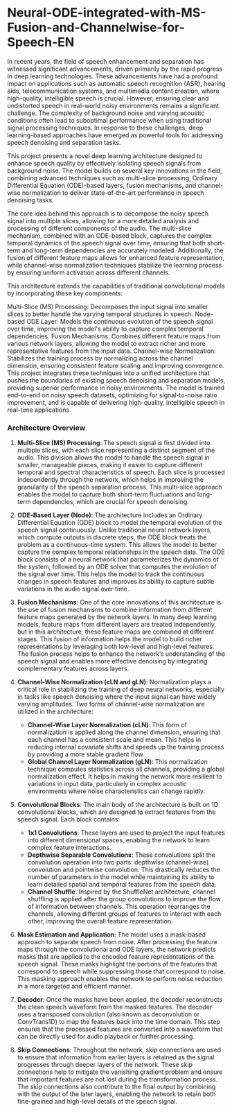# Neural-ODE-integrated-with-MS-Fusion-and-Channelwise-for-Speech-EN


In recent years, the field of speech enhancement and separation has witnessed significant advancements, driven primarily by the rapid progress in deep learning technologies. These advancements have had a profound impact on applications such as automatic speech recognition (ASR), hearing aids, telecommunication systems, and multimedia content creation, where high-quality, intelligible speech is crucial. However, ensuring clear and undistorted speech in real-world noisy environments remains a significant challenge. The complexity of background noise and varying acoustic conditions often lead to suboptimal performance when using traditional signal processing techniques. In response to these challenges, deep learning-based approaches have emerged as powerful tools for addressing speech denoising and separation tasks.

This project presents a novel deep learning architecture designed to enhance speech quality by effectively isolating speech signals from background noise. The model builds on several key innovations in the field, combining advanced techniques such as multi-slice processing, Ordinary Differential Equation (ODE)-based layers, fusion mechanisms, and channel-wise normalization to deliver state-of-the-art performance in speech denoising tasks.

The core idea behind this approach is to decompose the noisy speech signal into multiple slices, allowing for a more detailed analysis and processing of different components of the audio. The multi-slice mechanism, combined with an ODE-based block, captures the complex temporal dynamics of the speech signal over time, ensuring that both short-term and long-term dependencies are accurately modeled. Additionally, the fusion of different feature maps allows for enhanced feature representation, while channel-wise normalization techniques stabilize the learning process by ensuring uniform activation across different channels.

This architecture extends the capabilities of traditional convolutional models by incorporating these key components:

Multi-Slice (MS) Processing: Decomposes the input signal into smaller slices to better handle the varying temporal structures in speech.
Node-based ODE Layer: Models the continuous evolution of the speech signal over time, improving the model's ability to capture complex temporal dependencies.
Fusion Mechanisms: Combines different feature maps from various network layers, allowing the model to extract richer and more representative features from the input data.
Channel-wise Normalization: Stabilizes the training process by normalizing across the channel dimension, ensuring consistent feature scaling and improving convergence.
This project integrates these techniques into a unified architecture that pushes the boundaries of existing speech denoising and separation models, providing superior performance in noisy environments. The model is trained end-to-end on noisy speech datasets, optimizing for signal-to-noise ratio improvement, and is capable of delivering high-quality, intelligible speech in real-time applications.

### Architecture Overview

1. **Multi-Slice (MS) Processing**:
   The speech signal is first divided into multiple slices, with each slice representing a distinct segment of the audio. This division allows the model to handle the speech signal in smaller, manageable pieces, making it easier to capture different temporal and spectral characteristics of speech. Each slice is processed independently through the network, which helps in improving the granularity of the speech separation process. This multi-slice approach enables the model to capture both short-term fluctuations and long-term dependencies, which are crucial for speech denoising.

2. **ODE-Based Layer (Node)**:
   The architecture includes an Ordinary Differential Equation (ODE) block to model the temporal evolution of the speech signal continuously. Unlike traditional neural network layers, which compute outputs in discrete steps, the ODE block treats the problem as a continuous-time system. This allows the model to better capture the complex temporal relationships in the speech data. The ODE block consists of a neural network that parameterizes the dynamics of the system, followed by an ODE solver that computes the evolution of the signal over time. This helps the model to track the continuous changes in speech features and improves its ability to capture subtle variations in the audio signal over time.

3. **Fusion Mechanisms**:
   One of the core innovations of this architecture is the use of fusion mechanisms to combine information from different feature maps generated by the network layers. In many deep learning models, feature maps from different layers are treated independently, but in this architecture, these feature maps are combined at different stages. This fusion of information helps the model to build richer representations by leveraging both low-level and high-level features. The fusion process helps to enhance the network’s understanding of the speech signal and enables more effective denoising by integrating complementary features across layers.

4. **Channel-Wise Normalization (cLN and gLN)**:
   Normalization plays a critical role in stabilizing the training of deep neural networks, especially in tasks like speech denoising where the input signal can have widely varying amplitudes. Two forms of channel-wise normalization are utilized in the architecture:
   - **Channel-Wise Layer Normalization (cLN)**: This form of normalization is applied along the channel dimension, ensuring that each channel has a consistent scale and mean. This helps in reducing internal covariate shifts and speeds up the training process by providing a more stable gradient flow.
   - **Global Channel Layer Normalization (gLN)**: This normalization technique computes statistics across all channels, providing a global normalization effect. It helps in making the network more resilient to variations in input data, particularly in complex acoustic environments where noise characteristics can change rapidly.

5. **Convolutional Blocks**:
   The main body of the architecture is built on 1D convolutional blocks, which are designed to extract features from the speech signal. Each block contains:
   - **1x1 Convolutions**: These layers are used to project the input features into different dimensional spaces, enabling the network to learn complex feature interactions.
   - **Depthwise Separable Convolutions**: These convolutions split the convolution operation into two parts: depthwise (channel-wise) convolution and pointwise convolution. This drastically reduces the number of parameters in the model while maintaining its ability to learn detailed spatial and temporal features from the speech data.
   - **Channel Shuffle**: Inspired by the ShuffleNet architecture, channel shuffling is applied after the group convolutions to improve the flow of information between channels. This operation rearranges the channels, allowing different groups of features to interact with each other, improving the overall feature representation.

6. **Mask Estimation and Application**:
   The model uses a mask-based approach to separate speech from noise. After processing the feature maps through the convolutional and ODE layers, the network predicts masks that are applied to the encoded feature representations of the speech signal. These masks highlight the portions of the features that correspond to speech while suppressing those that correspond to noise. This masking approach enables the network to perform noise reduction in a more targeted and efficient manner.

7. **Decoder**:
   Once the masks have been applied, the decoder reconstructs the clean speech waveform from the masked features. The decoder uses a transposed convolution (also known as deconvolution or ConvTrans1D) to map the features back into the time domain. This step ensures that the processed features are converted into a waveform that can be directly used for audio playback or further processing.

8. **Skip Connections**:
   Throughout the network, skip connections are used to ensure that information from earlier layers is retained as the signal progresses through deeper layers of the network. These skip connections help to mitigate the vanishing gradient problem and ensure that important features are not lost during the transformation process. The skip connections also contribute to the final output by combining with the output of the later layers, enabling the network to retain both fine-grained and high-level details of the speech signal.


